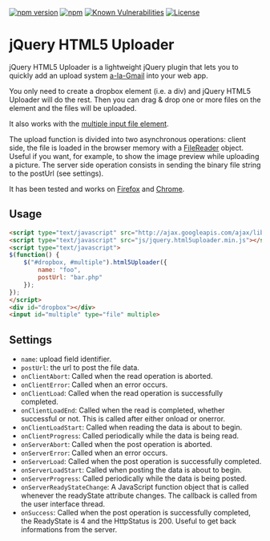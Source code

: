 [![npm version](https://badge.fury.io/js/jquery-html5-uploader.svg)](https://badge.fury.io/js/jquery-html5-uploader)
[![npm](https://img.shields.io/npm/dt/jquery-html5-uploader.svg)](https://www.npmjs.com/package/jquery-html5-uploader)
[![Known Vulnerabilities](https://snyk.io/test/github/renekorss/jquery-html5-uploader/badge.svg?targetFile=package.json)](https://snyk.io/test/github/renekorss/jquery-html5-uploader?targetFile=package.json)
[![License](https://img.shields.io/badge/license-MIT-blue.svg)](LICENSE)

# jQuery HTML5 Uploader

jQuery HTML5 Uploader is a lightweight jQuery plugin that lets you to quickly add an upload system [a-la-Gmail](http://googlesystem.blogspot.co.uk/2010/04/drag-and-drop-gmail-attachments.html) into your web app.

You only need to create a dropbox element (i.e. a div) and jQuery HTML5 Uploader will do the rest. Then you can drag & drop one or more files on the element and the files will be uploaded.

It also works with the [multiple input file element](http://www.w3.org/TR/html-markup/input.file.html).

The upload function is divided into two asynchronous operations: client side, the file is loaded in the browser memory with a [FileReader](https://developer.mozilla.org/en-US/docs/Web/API/FileReader) object. Useful if you want, for example, to show the image preview while uploading a picture. The server side operation consists in sending the binary file string to the postUrl (see settings).

It has been tested and works on [Firefox](https://www.mozilla.org/en-GB/firefox/new/) and [Chrome](http://www.google.com/chrome/).

## Usage

```html    
<script type="text/javascript" src="http://ajax.googleapis.com/ajax/libs/jquery/1.5.2/jquery.min.js"></script>
<script type="text/javascript" src="js/jquery.html5uploader.min.js"></script>
<script type="text/javascript">
$(function() {
	$("#dropbox, #multiple").html5Uploader({
		name: "foo",
		postUrl: "bar.php"	
	});
});
</script>
<div id="dropbox"></div>
<input id="multiple" type="file" multiple>
```

## Settings

- `name`: upload field identifier.
- `postUrl`: the url to post the file data.
- `onClientAbort`: Called when the read operation is aborted.
- `onClientError`: Called when an error occurs.
- `onClientLoad`: Called when the read operation is successfully completed.
- `onClientLoadEnd`: Called when the read is completed, whether successful or not. This is called after either onload or onerror.
- `onClientLoadStart`: Called when reading the data is about to begin.
- `onClientProgress`: Called periodically while the data is being read.
- `onServerAbort`: Called when the post operation is aborted.
- `onServerError`: Called when an error occurs.
- `onServerLoad`: Called when the post operation is successfully completed.
- `onServerLoadStart`: Called when posting the data is about to begin.
- `onServerProgress`: Called periodically while the data is being posted.
- `onServerReadyStateChange`: A JavaScript function object that is called whenever the readyState attribute changes. The callback is called from the user interface thread.
- `onSuccess`: Called when the post operation is successfully completed, the ReadyState is 4 and the HttpStatus is 200. Useful to get back informations from the server.
